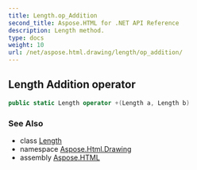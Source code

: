 ```yaml
---
title: Length.op_Addition
second_title: Aspose.HTML for .NET API Reference
description: Length method. 
type: docs
weight: 10
url: /net/aspose.html.drawing/length/op_addition/
---
```

## Length Addition operator

```csharp
public static Length operator +(Length a, Length b)
```

### See Also

* class [Length](../)
* namespace [Aspose.Html.Drawing](../../length/)
* assembly [Aspose.HTML](../../../)
